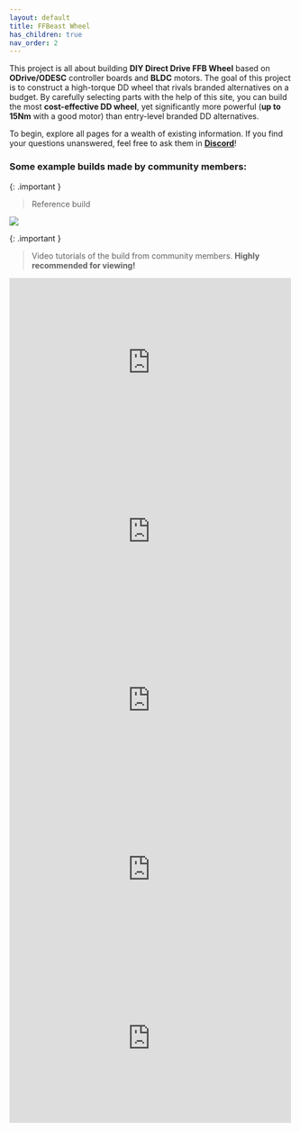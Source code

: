 ```yaml
---
layout: default
title: FFBeast Wheel
has_children: true
nav_order: 2
---
```


This project is all about building **DIY Direct Drive FFB Wheel** based on **ODrive/ODESC** controller boards and **BLDC** motors.
The goal of this project is to construct a high-torque DD wheel that rivals branded alternatives on a budget.
By carefully selecting parts with the help of this site, you can build the most **cost-effective DD wheel**,
yet significantly more powerful (**up to 15Nm** with a good motor) than entry-level branded DD alternatives.

To begin, explore all pages for a wealth of existing information.
If you find your questions unanswered, feel free to ask them in  [**Discord**](https://discord.gg/Gt6rnvrZKu)!

### Some example builds made by community members:


{: .important }
> Reference build

[<img src="../../assets/images/showcase_06.jpg">](wheel_assembly.html)

{: .important }
> Video tutorials of the build from community members. **Highly recommended for viewing!**

<iframe width="500" height="300" src="https://www.youtube.com/embed/-vUo_fBk7BM?si=x1DoFvVyRTJ3ewXc" title="YouTube video player" frameborder="0" allow="accelerometer; autoplay; clipboard-write; encrypted-media; gyroscope; picture-in-picture; web-share" referrerpolicy="strict-origin-when-cross-origin" allowfullscreen></iframe>

<iframe width="500" height="300" src="https://www.youtube.com/embed/V7AcjcZHLnE?si=WFYei-oojN96u-0S" title="YouTube video player" frameborder="0" allow="accelerometer; autoplay; clipboard-write; encrypted-media; gyroscope; picture-in-picture; web-share" referrerpolicy="strict-origin-when-cross-origin" allowfullscreen></iframe>

<iframe width="500" height="300" src="https://www.youtube.com/embed/8xhcLIhwKU8?si=z6XDtZJBiFSPMJnh" title="YouTube video player" frameborder="0" allow="accelerometer; autoplay; clipboard-write; encrypted-media; gyroscope; picture-in-picture; web-share" referrerpolicy="strict-origin-when-cross-origin" allowfullscreen></iframe>

<iframe width="500" height="300" src="https://www.youtube.com/embed/VL34nnuZUFQ?si=kURP2VVqbqnAdUzC" title="YouTube video player" frameborder="0" allow="accelerometer; autoplay; clipboard-write; encrypted-media; gyroscope; picture-in-picture; web-share" referrerpolicy="strict-origin-when-cross-origin" allowfullscreen></iframe>

<iframe width="500" height="300" src="https://www.youtube.com/embed/JqBGLlShKlw?si=g3K-SEbeVcL8zjxy" title="YouTube video player" frameborder="0" allow="accelerometer; autoplay; clipboard-write; encrypted-media; gyroscope; picture-in-picture; web-share" referrerpolicy="strict-origin-when-cross-origin" allowfullscreen></iframe>

